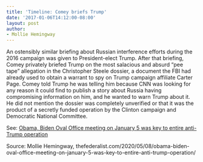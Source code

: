 ```yaml
---
title: 'Timeline: Comey briefs Trump'
date: '2017-01-06T14:12:00-08:00'
layout: post
author:
- Mollie Hemingway
---
```


An ostensibly similar briefing about Russian interference efforts during the 2016 campaign was given to President-elect Trump. After that briefing, Comey privately briefed Trump on the most salacious and absurd “pee tape” allegation in the Christopher Steele dossier, a document the FBI had already used to obtain a warrant to spy on Trump campaign affiliate Carter Page. Comey told Trump he was telling him because CNN was looking for any reason it could find to publish a story about Russia having compromising information on him, and he wanted to warn Trump about it. He did not mention the dossier was completely unverified or that it was the product of a secretly funded operation by the Clinton campaign and Democratic National Committee.

See: [Obama, Biden Oval Office meeting on January 5 was key to entire anti-Trump operation](/2020/05/08/obama-biden-oval-office-meeting-on-january-5-was-key-to-entire-anti-trump-operation.html)

Source: Mollie Hemingway, thefederalist.com/2020/05/08/obama-biden-oval-office-meeting-on-january-5-was-key-to-entire-anti-trump-operation/
